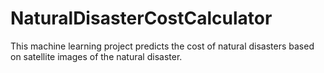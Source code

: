 # NaturalDisasterCostCalculator

This machine learning project predicts the cost of natural disasters based on satellite images of the natural disaster.
